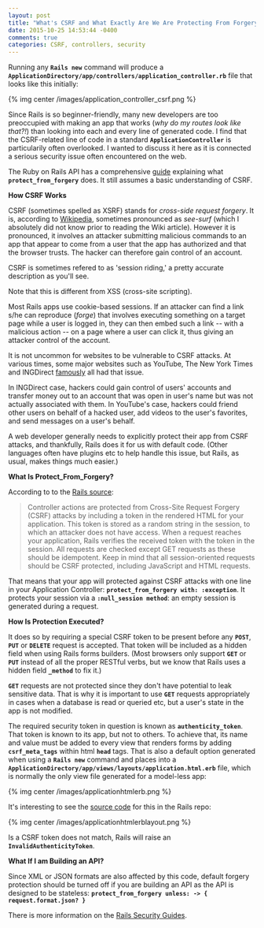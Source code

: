 ```yaml
---
layout: post
title: "What's CSRF and What Exactly Are We Are Protecting From Forgery In Controllers?"
date: 2015-10-25 14:53:44 -0400
comments: true
categories: CSRF, controllers, security
---
```


Running any **`Rails new`** command will produce a **`ApplicationDirectory/app/controllers/application_controller.rb`** file that looks like this initially:

{% img center /images/application_controller_csrf.png %}

Since Rails is so beginner-friendly, many new developers are too preoccupied with making an app that works (*why do my routes look like that?!*) than looking into each and every line of generated code. I find that the CSRF-related line of code in a standard **`ApplicationController`** is particularily often overlooked. I wanted to discuss it here as it is connected a serious security issue often encountered on the web.

The Ruby on Rails API has a comprehensive [guide](http://api.rubyonrails.org/classes/ActionController/RequestForgeryProtection/ClassMethods.html) explaining what **`protect_from_forgery`** does. It still assumes a basic understanding of CSRF.

**How CSRF Works**

CSRF (sometimes spelled as XSRF) stands for *cross-side request forgery*. It is, according to [Wikipedia](https://en.wikipedia.org/wiki/Cross-site_request_forgery), sometimes pronounced as *see-surf* (which I absolutely did not know prior to reading the Wiki article). However it is pronounced, it involves an attacker submitting malicious commands to an app that appear to come from a user that the app has authorized and that the browser trusts. The hacker can therefore gain control of an account.

CSRF is sometimes refered to as 'session riding,' a pretty accurate description as you'll see.

Note that this is different from XSS (cross-site scripting).

Most Rails apps use cookie-based sessions. If an attacker can find a link s/he can reproduce (*forge*) that involves executing something on a target page while a user is logged in, they can then embed such a link -- with a malicious action -- on a page where a user can click it, thus giving an attacker control of the account.

It is not uncommon for websites to be vulnerable to CSRF attacks. At various times, some major websites such as YouTube, The New York Times and INGDirect [famously](http://www.darkreading.com/risk/csrf-flaws-found-on-major-websites/d/d-id/1129743) all had that issue. 

In INGDirect case, hackers could gain control of users' accounts and transfer money out to an account that was open in user's name but was not actually associated with them. In YouTube's case, hackers could friend other users on behalf of a hacked user, add videos to the user's favorites, and send messages on a user's behalf.

A web developer generally needs to explicitly protect their app from CSRF attacks, and thankfully, Rails does it for us with default code. (Other languages often have plugins etc to help handle this issue, but Rails, as usual, makes things much easier.)

**What Is Protect_From_Forgery?**

According to to the [Rails source](https://github.com/rails/rails/blob/0450642c27af3af35b449208b21695fd55c30f90/actionpack/lib/action_controller/metal/request_forgery_protection.rb): 

> Controller actions are protected from Cross-Site Request Forgery (CSRF) attacks by including a token in the rendered HTML for your application. This token is stored as a random string in the session, to which an attacker does not have access. When a request reaches your application, Rails verifies the received token with the token in the session. All requests are checked except GET requests as these should be idempotent. Keep in mind that all session-oriented requests should be CSRF protected, including JavaScript and HTML requests.

That means that your app will protected against CSRF attacks with one line in your Application Controller: **`protect_from_forgery with: :exception`**. It protects your session via a **`:null_session method`**: an empty session is generated during a request. 

**How Is Protection Executed?**

It does so by requiring a special CSRF token to be present before any **`POST`**, **`PUT`** or **`DELETE`** request is accepted. That token will be included as a hidden field when using Rails forms builders. (Most browsers only support **`GET`** or **`PUT`** instead of all the proper RESTful verbs, but we know that Rails uses a hidden field **`_method`** to fix it.)

**`GET`** requests are not protected since they don't have potential to leak sensitive data. That is why it is important to use **`GET`** requests appropriately in cases when a database is read or queried etc, but a user's state in the app is not modified.

The required security token in question is known as **`authenticity_token`**. That token is known to its app, but not to others. To achieve that, its name and value must be added to every view that renders forms by adding **`csrf_meta_tags`** within html **`head`** tags. That is also a default option generated when using a **`Rails new`** command and places into a **`ApplicationDirectory/app/views/layouts/application.html.erb`** file, which is normally the only view file generated for a model-less app: 

{% img center /images/applicationhtmlerb.png %}

It's interesting to see the [source code](https://github.com/rails/rails/blob/4-2-stable/railties/lib/rails/generators/rails/app/templates/app/views/layouts/application.html.erb.tt) for this in the Rails repo:

{% img center /images/applicationhtmlerblayout.png %}

Is a CSRF token does not match, Rails will raise an **`InvalidAuthenticityToken`**.

**What If I am Building an API?**

Since XML or JSON formats are also affected by this code, default forgery protection should be turned off if you are building an API as the API is designed to be stateless: **`protect_from_forgery unless: -> { request.format.json? }`**

There is more information on the [Rails Security Guides](http://guides.rubyonrails.org/security.html).

